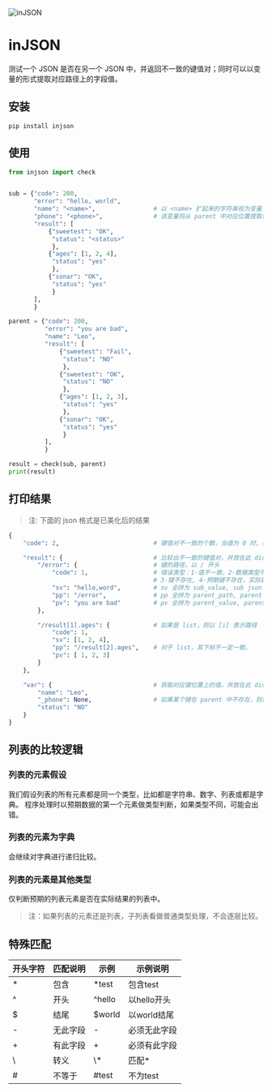 ![inJSON](https://github.com/tonglei100/injson/blob/master/logo.png?raw=true)

# inJSON

测试一个 JSON 是否在另一个 JSON 中，并返回不一致的键值对；同时可以以变量的形式提取对应路径上的字段值。

## 安装

```shell
pip install injson
```

## 使用

```python
from injson import check


sub = {"code": 200,
       "error": "hello, world",
       "name": "<name>",                # 以 <name> 扩起来的字符串视为变量 name \
       "phone": "<phone>",              # 该变量将从 parent 中对应位置提取值
       "result": [
           {"sweetest": "OK",
            "status": "<status>"
            },
           {"ages": [1, 2, 4],
            "status": "yes"
            },
           {"sonar": "OK",
            "status": "yes"
            }
       ],
       }

parent = {"code": 200,
          "error": "you are bad",
          "name": "Leo",
          "result": [
              {"sweetest": "Fail",
               "status": "NO"
               },
              {"sweetest": "OK",
               "status": "NO"
               },
              {"ages": [1, 2, 3],
               "status": "yes"
               },
              {"sonar": "OK",
               "status": "yes"
               }
          ],
          }

result = check(sub, parent)
print(result)
```

## 打印结果

> 注: 下面的 json 格式是已美化后的结果

```python
{
    "code": 2,                          # 键值对不一致的个数，当值为 0 时，表示全部一致

    "result": {                         # 比较出不一致的键值对，并放在此 dict
        "/error": {                     # 键的路径，以 / 开头
            "code": 1,                  # 错误类型：1-值不一致，2-数据类型不一致，\
                                        # 3-键不存在, 4-预期键不存在，实际键存在
            "sv": "hello,word",         # sv 全拼为 sub_value, sub json 中对应键的值
            "pp": "/error",             # pp 全拼为 parent_path, parent json 中对应键的路径
            "pv": "you are bad"         # pv 全拼为 parent_value, parent json 中对应键的值
        },

        "/result[1].ages": {            # 如果是 list，则以 [i] 表示路径
            "code": 1,
            "sv": [1, 2, 4],
            "pp": "/result[2].ages",    # 对于 list，其下标不一定一致。
            "pv": [ 1, 2, 3]
        }
    },

    "var": {                            # 获取对应键位置上的值，并放在此 dict
        "name": "Leo",
        "_phone": None,                 # 如果某个键在 parent 中不存在，则键带上下划线（_）前缀，其值为 None
        "status": "NO"
    }
}
```

## 列表的比较逻辑

### 列表的元素假设
我们假设列表的所有元素都是同一个类型，比如都是字符串、数字、列表或都是字典。
程序处理时以预期数据的第一个元素做类型判断，如果类型不同，可能会出错。

### 列表的元素为字典
会继续对字典进行递归比较。

### 列表的元素是其他类型
仅判断预期的列表元素是否在实际结果的列表中。

> 注：如果列表的元素还是列表，子列表看做普通类型处理，不会逐层比较。


## 特殊匹配

|开头字符|匹配说明|示例    |示例说明    |
| ------ | -------- | -------- | ------------ |
| \*     | 包含     | *test    | 包含test     |
| ^      | 开头     | ^hello   | 以hello开头  |
| $      | 结尾     | $world   | 以world结尾  |
| \-     | 无此字段 | -        | 必须无此字段 |
| \+     | 有此字段 | +        | 必须有此字段 |
| \      | 转义     | \\*      | 匹配*        |
| #      | 不等于   | #test    | 不为test     |
